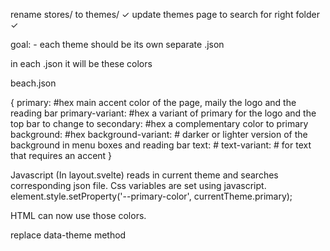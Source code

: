 rename stores/ to themes/ ✓
update themes page to search for right folder ✓

goal:
    - each theme should be its own separate .json

in each .json it will be these colors

beach.json

{
    primary: #hex main accent color of the page, maily the logo and the reading bar
    primary-variant: #hex a variant of primary for the logo and the top bar to change to
    secondary: #hex a complementary color to primary
    background: #hex 
    background-variant: # darker or lighter version of the background in menu boxes and reading bar
    text: #
    text-variant: # for text that requires an accent
}

Javascript (In layout.svelte) reads in current theme and searches corresponding json file.
Css variables are set using javascript.
    element.style.setProperty('--primary-color', currentTheme.primary);

HTML can now use those colors.

replace data-theme method
